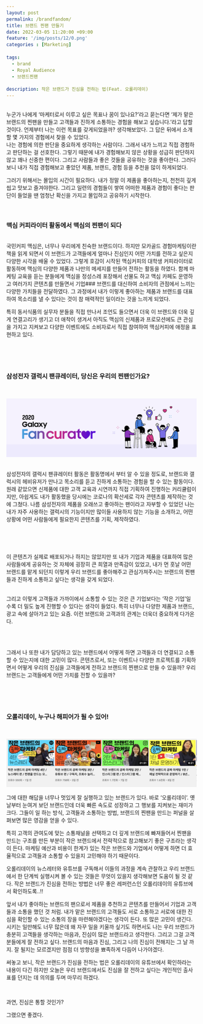 ```yaml
---
layout: post
permalink: /brandfandom/
title: 브랜드 찐팬 만들기
date: 2022-03-05 11:20:00 +09:00
feature: '/img/posts/12/0.png'
categories : [Marketing]

tags:
  - brand
  - Royal Audience
  - 브랜드찐팬

description: 작은 브랜드가 진심을 전하는 법(Feat. 오롤리데이)
---
```


<br>
누군가 나에게 ‘마케터로서 이루고 싶은 목표나 꿈이 있나요?’라고 묻는다면 ‘제가 맡은 브랜드의 찐팬을 만들고 고객들과 진하게 소통하는 경험을 해보고 싶습니다.’라고 답할 것이다. 언제부터 나는 이런 목표를 갖게되었을까? 생각해보았다. 그 답은 뒤에서 소개할 몇 가지의 경험에서 찾을 수 있었다.

<br>
나는 경험에 의한 판단을 중요하게 생각하는 사람이다. 그래서 내가 느끼고 직접 경험하고 판단하는 걸 선호한다. 그렇기 때문에 내가 경험해보지 않은 상황을 성급히 판단하지 않고 꽤나 신중한 편이다. 그리고 사람들과 좋은 것들을 공유하는 것을 좋아한다. 그러다보니 내가 직접 경험해보고 좋았던 제품, 브랜드, 경험 등을 추천을 많이 하게되었다.
<br>

그러기 위해서는 몰입의 시간이 필요하다. 내가 정말 이 제품을 좋아하는지, 천천히 깊게 씹고 맛보고 즐겨야한다. 그리고 일련의 경험들이 쌓여 어떠한 제품과 경험이 좋다는 판단이 들었을 땐 엄청난 확신을 가지고 몰입하고 공유하기 시작한다.
<br>
<br>
<br>


### 맥심 커피라이터 활동에서 맥심의 찐팬이 되다

<br>
국민커피 맥심은, 너무나 우리에게 친숙한 브랜드이다. 하지만 모카골드 경험마케팅이란 책을 읽게 되면서 이 브랜드가 고객들에게 얼마나 진심인지 어떤 가치를 전하고 싶은지 다양한 시각을 배울 수 있었다. 그렇게 호감이 시작된 맥심커피의 대학생 커피라이터로 활동하며 맥심의 다양한 제품과 나만의 메세지를 만들어 전하는 활동을 하였다. 함께 마케팅 교육을 듣는 분들에게 맥심을 정성스레 포장해서 선물도 하고 맥심 카페도 운영하고 여러가지 콘텐츠를 만들면서 기업### 브랜드를 대신하여 소비자의 관점에서 느끼는 다양한 가치들을 전달하였다. 그 과정에서 내가 이렇게 좋아하는 제품과 브랜드를 대표하여 목소리를 낼 수 있다는 것이 참 매력적인 일이라는 것을 느끼게 되었다.

특히 동서식품의 실무자 분들을 직접 만나서 조언도 들으면서 더욱 이 브랜드와 더욱 깊게 연결고리가 생기고 더 애착이 생겨서 아직도 맥심의 신제품과 프로모션에도 큰 관심을 가지고 지켜보고 다양한 이벤트에도 소비자로서 직접 참여하여 맥심커피에 애정을 표현하고 있다.

<br>
<br>
<br>

### 삼성전자 갤럭시 팬큐레이터, 당신은 우리의 찐팬인가요?

<br>

![이미지](/img/posts/12/3.png)

<br>
삼성전자의 갤럭시 팬큐레이터 활동은 활동명에서 부터 알 수 있을 정도로, 브랜드와 갤럭시의 헤비유저가 만나고 목소리를 듣고 진하게 소통하는 경험을 할 수 있는 활동이다. 원래 같았으면 신제품에 대한 고객 교육과 시연까지 직접 기획하여 진행하는 커리큘럼이지만, 아쉽게도 내가 활동했을 당시에는 코로나의 확산세로 각자 콘텐츠를 제작하는 것에 그쳤다. 나름 삼성전자의 제품을 오래쓰고 좋아하는 팬이라고 자부할 수 있었던 나는 내가 자주 사용하는 갤럭시의 기능이지만 많이들 사용하지 않는 기능을 소개하고, 어떤 상황에 어떤 사람들에게 필요한지 콘텐츠를 기획, 제작하였다.

<br><br>
<br>

이 콘텐츠가 실제로 배포되거나 하지는 않았지만 또 내가 기업과 제품을 대표하여 많은 사람들에게 공유하는 것 자체에 굉장히 큰 희열과 만족감이 있었고, 내가 먼 훗날 어떤 브랜드를 맡게 되던지 이렇게 우리 브랜드를 좋아해주고 관심가져주시는 브랜드의 찐팬들과 진하게 소통하고 싶다는 생각을 갖게 되었다.
<br>
<br>

그리고 이렇게 고객들과 가까이에서 소통할 수 있는 것은 큰 기업보다는 ‘작은 기업’일 수록 더 밀도 높게 진행할 수 있다는 생각이 들었다. 특히 너무나 다양한 제품과 브랜드, 광고 속에 살아가고 있는 요즘. 이런 브랜드와 고객과의 관계는 더욱더 중요하게 다가온다.

<br>
<br>

그래서 나 또한 내가 담당하고 있는 브랜드에서 어떻게 하면 고객들과 더 연결되고 소통할 수 있는지에 대한 고민이 많다. 콘텐츠로서, 또는 이벤트나 다양한 프로젝트를 기획하면서 어떻게 우리의 진심을 고객들에게 전하고 브랜드의 찐팬으로 만들 수 있을까? 우리 브랜드는 고객들에게 어떤 가치를 전할 수 있을까?

<br>
<br>
<br>

### 오롤리데이, 누구나 해피어가 될 수 있어!
<br>

![이미지](/img/posts/12/4.png)
<br>

그에 대한 해답을 너무나 멋있게 잘 실행하고 있는 브랜드가 있다. 바로 ‘오롤리데이’. 옛날부터 눈여겨 보던 브랜드인데 더욱 빠른 속도로 성장하고 그 행보를 지켜보는 재미가 크다. 그들이 일 하는 방식, 고객들과 소통하는 방법, 브랜드의 찐팬을 만드는 퍼널을 살펴보면 많은 영감을 얻을 수 있다.


특히 고객의 관여도에 맞는 소통채널을 선택하고 더 깊게 브랜드에 빠져들어서 찐팬을 만드는 구조를 만든 부분이 작은 브랜드에서 전략적으로 참고해보기 좋은 구조라는 생각이 든다. 마케팅 예산과 비용이 한계가 있는 작은 브랜드와 기업에서 어떻게 하면 더 효율적으로 고객들과 소통할 수 있을지 고민해야 하기 때문이다.
<br>


오롤리데이의 뉴스레터와 유튜브를 구독해서 이들의 과정을 계속 관찰하고 우리 브랜드에서 한 단계씩 실행시켜 볼 수 있는 것들은 무엇이 있을지 생각해보면 도움이 될 것 같다. 작은 브랜드가 진심을 전하는 방법은 너무 좋은 레퍼런스인 오롤리데이의 유튜브에서 확인하도록..!!
<br>


앞서 내가 좋아하는 브랜드의 팬으로서 제품을 추천하고 콘텐츠를 만들어서 기업과 고객들과 소통을 했던 것 처럼. 내가 맡은 브랜드의 고객들도 서로 소통하고 서로에 대한 진심을 확인할 수 있는 소통의 장을 마련해야겠다는 생각이 든다. 또 많은 고민이 생긴다. 시키는 일만해도 너무 많은데 왜 자꾸 일을 키울까 싶기도 하면서도 나는 우리 브랜드가 충분히 고객들을 생각하는 마음과, 진심이 많은 브랜드라고 생각한다. 그리고 그걸 고객분들에게 잘 전하고 싶다. 브랜드의 마음과 진심, 그리고 나의 진심이 전해지는 그 날 까지. 잘 될지는 모르겠지만 점점 더 방향성을 뾰족하게 다듬어 나가야겠다.
<br>

써놓고 보니, 작은 브랜드가 진심을 전하는 법은 오롤리데이의 유튜브에서 확인하라는 내용이 다긴 하지만 오늘은 우리 브랜드에서도 진심을 잘 전하고 싶다는 개인적인 출사표를 던지는 데 의의를 두며 마무리 하겠다.

<br>

과연, 진심은 통할 것인가?<br>

그랬으면 좋겠다.
<br>
<br>
